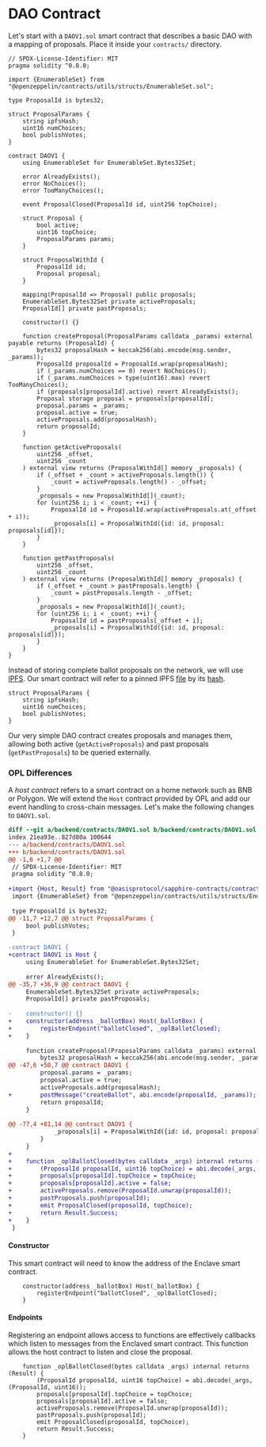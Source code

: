 # DAO Contract

Let's start with a `DAOV1.sol` smart contract that describes a basic DAO with a
mapping of proposals. Place it inside your `contracts/` directory.

```solidity
// SPDX-License-Identifier: MIT
pragma solidity ^0.8.0;

import {EnumerableSet} from "@openzeppelin/contracts/utils/structs/EnumerableSet.sol";

type ProposalId is bytes32;

struct ProposalParams {
    string ipfsHash;
    uint16 numChoices;
    bool publishVotes;
}

contract DAOV1 {
    using EnumerableSet for EnumerableSet.Bytes32Set;

    error AlreadyExists();
    error NoChoices();
    error TooManyChoices();

    event ProposalClosed(ProposalId id, uint256 topChoice);

    struct Proposal {
        bool active;
        uint16 topChoice;
        ProposalParams params;
    }

    struct ProposalWithId {
        ProposalId id;
        Proposal proposal;
    }

    mapping(ProposalId => Proposal) public proposals;
    EnumerableSet.Bytes32Set private activeProposals;
    ProposalId[] private pastProposals;

    constructor() {}

    function createProposal(ProposalParams calldata _params) external payable returns (ProposalId) {
        bytes32 proposalHash = keccak256(abi.encode(msg.sender, _params));
        ProposalId proposalId = ProposalId.wrap(proposalHash);
        if (_params.numChoices == 0) revert NoChoices();
        if (_params.numChoices > type(uint16).max) revert TooManyChoices();
        if (proposals[proposalId].active) revert AlreadyExists();
        Proposal storage proposal = proposals[proposalId];
        proposal.params = _params;
        proposal.active = true;
        activeProposals.add(proposalHash);
        return proposalId;
    }

    function getActiveProposals(
        uint256 _offset,
        uint256 _count
    ) external view returns (ProposalWithId[] memory _proposals) {
        if (_offset + _count > activeProposals.length()) {
            _count = activeProposals.length() - _offset;
        }
        _proposals = new ProposalWithId[](_count);
        for (uint256 i; i < _count; ++i) {
            ProposalId id = ProposalId.wrap(activeProposals.at(_offset + i));
            _proposals[i] = ProposalWithId({id: id, proposal: proposals[id]});
        }
    }

    function getPastProposals(
        uint256 _offset,
        uint256 _count
    ) external view returns (ProposalWithId[] memory _proposals) {
        if (_offset + _count > pastProposals.length) {
            _count = pastProposals.length - _offset;
        }
        _proposals = new ProposalWithId[](_count);
        for (uint256 i; i < _count; ++i) {
            ProposalId id = pastProposals[_offset + i];
            _proposals[i] = ProposalWithId({id: id, proposal: proposals[id]});
        }
    }
}
```

Instead of storing complete ballot proposals on the network, we will use
[IPFS](https://ipfs.tech). Our smart contract will refer to a pinned IPFS [file](https://docs.ipfs.tech/concepts/lifecycle/#_1-content-addressable-representation)
by its [hash](https://docs.ipfs.tech/concepts/hashing/).

```solidity
struct ProposalParams {
    string ipfsHash;
    uint16 numChoices;
    bool publishVotes;
}
```

Our very simple DAO contract creates proposals and manages them, allowing
both active (`getActiveProposals`) and past proposals (`getPastProposals`) to
be queried externally.

### OPL Differences

A *host contract* refers to a smart contract on a home network such as BNB or
Polygon. We will extend the `Host` contract provided by OPL and add our event
handling to cross-chain messages. Let's make the following changes to
`DAOV1.sol`.

```diff
diff --git a/backend/contracts/DAOV1.sol b/backend/contracts/DAOV1.sol
index 21ea93e..827d80a 100644
--- a/backend/contracts/DAOV1.sol
+++ b/backend/contracts/DAOV1.sol
@@ -1,6 +1,7 @@
 // SPDX-License-Identifier: MIT
 pragma solidity ^0.8.0;
 
+import {Host, Result} from "@oasisprotocol/sapphire-contracts/contracts/OPL.sol";
 import {EnumerableSet} from "@openzeppelin/contracts/utils/structs/EnumerableSet.sol";
 
 type ProposalId is bytes32;
@@ -11,7 +12,7 @@ struct ProposalParams {
     bool publishVotes;
 }

-contract DAOV1 {
+contract DAOV1 is Host {
     using EnumerableSet for EnumerableSet.Bytes32Set;
 
     error AlreadyExists();
@@ -35,7 +36,9 @@ contract DAOV1 {
     EnumerableSet.Bytes32Set private activeProposals;
     ProposalId[] private pastProposals;
 
-    constructor() {}
+    constructor(address _ballotBox) Host(_ballotBox) {
+        registerEndpoint("ballotClosed", _oplBallotClosed);
+    }
 
     function createProposal(ProposalParams calldata _params) external payable returns (ProposalId) {
         bytes32 proposalHash = keccak256(abi.encode(msg.sender, _params));
@@ -47,6 +50,7 @@ contract DAOV1 {
         proposal.params = _params;
         proposal.active = true;
         activeProposals.add(proposalHash);
+        postMessage("createBallot", abi.encode(proposalId, _params));
         return proposalId;
     }
 
@@ -77,4 +81,14 @@ contract DAOV1 {
             _proposals[i] = ProposalWithId({id: id, proposal: proposals[id]});
         }
     }
+
+    function _oplBallotClosed(bytes calldata _args) internal returns (Result) {
+        (ProposalId proposalId, uint16 topChoice) = abi.decode(_args, (ProposalId, uint16));
+        proposals[proposalId].topChoice = topChoice;
+        proposals[proposalId].active = false;
+        activeProposals.remove(ProposalId.unwrap(proposalId));
+        pastProposals.push(proposalId);
+        emit ProposalClosed(proposalId, topChoice);
+        return Result.Success;
+    }
 }
```

#### Constructor

This smart contract will need to know the address of the Enclave smart contract.

```solidity
    constructor(address _ballotBox) Host(_ballotBox) {
        registerEndpoint("ballotClosed", _oplBallotClosed);
    }
```

#### Endpoints

Registering an endpoint allows access to functions are effectively callbacks
which listen to messages from the Enclaved smart contract. This function allows
the host contract to listen and close the proposal.

```solidity
    function _oplBallotClosed(bytes calldata _args) internal returns (Result) {
        (ProposalId proposalId, uint16 topChoice) = abi.decode(_args, (ProposalId, uint16));
        proposals[proposalId].topChoice = topChoice;
        proposals[proposalId].active = false;
        activeProposals.remove(ProposalId.unwrap(proposalId));
        pastProposals.push(proposalId);
        emit ProposalClosed(proposalId, topChoice);
        return Result.Success;
    }
```